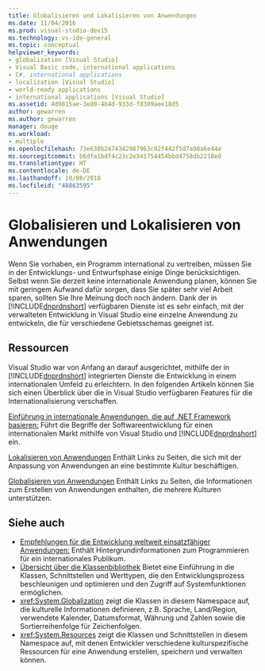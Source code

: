 ```yaml
---
title: Globalisieren und Lokalisieren von Anwendungen
ms.date: 11/04/2016
ms.prod: visual-studio-dev15
ms.technology: vs-ide-general
ms.topic: conceptual
helpviewer_keywords:
- globalization [Visual Studio]
- Visual Basic code, international applications
- C#, international applications
- localization [Visual Studio]
- world-ready applications
- international applications [Visual Studio]
ms.assetid: 4d9815ae-3e80-4b4d-933d-f8309aee18d5
author: gewarren
ms.author: gewarren
manager: douge
ms.workload:
- multiple
ms.openlocfilehash: 73e638b2474342987963c02f442f5d7a98a6e44e
ms.sourcegitcommit: b6dfa1bdf4c23c2e341754454bbd4758db2218e0
ms.translationtype: HT
ms.contentlocale: de-DE
ms.lasthandoff: 10/08/2018
ms.locfileid: "48863595"
---
```

# <a name="globalizing-and-localizing-applications"></a>Globalisieren und Lokalisieren von Anwendungen

Wenn Sie vorhaben, ein Programm international zu vertreiben, müssen Sie in der Entwicklungs- und Entwurfsphase einige Dinge berücksichtigen. Selbst wenn Sie derzeit keine internationale Anwendung planen, können Sie mit geringem Aufwand dafür sorgen, dass Sie später sehr viel Arbeit sparen, sollten Sie Ihre Meinung doch noch ändern. Dank der in [!INCLUDE[dnprdnshort](../code-quality/includes/dnprdnshort_md.md)] verfügbaren Dienste ist es sehr einfach, mit der verwalteten Entwicklung in Visual Studio eine einzelne Anwendung zu entwickeln, die für verschiedene Gebietsschemas geeignet ist.

## <a name="resources"></a>Ressourcen

 Visual Studio war von Anfang an darauf ausgerichtet, mithilfe der in [!INCLUDE[dnprdnshort](../code-quality/includes/dnprdnshort_md.md)] integrierten Dienste die Entwicklung in einem internationalen Umfeld zu erleichtern. In den folgenden Artikeln können Sie sich einen Überblick über die in Visual Studio verfügbaren Features für die Internationalisierung verschaffen.

 [Einführung in internationale Anwendungen, die auf .NET Framework basieren:](../ide/introduction-to-international-applications-based-on-the-dotnet-framework.md) Führt die Begriffe der Softwareentwicklung für einen internationalen Markt mithilfe von Visual Studio und [!INCLUDE[dnprdnshort](../code-quality/includes/dnprdnshort_md.md)] ein.

 [Lokalisieren von Anwendungen](../ide/localizing-applications.md) Enthält Links zu Seiten, die sich mit der Anpassung von Anwendungen an eine bestimmte Kultur beschäftigen.

 [Globalisieren von Anwendungen](../ide/globalizing-applications.md) Enthält Links zu Seiten, die Informationen zum Erstellen von Anwendungen enthalten, die mehrere Kulturen unterstützen.

## <a name="see-also"></a>Siehe auch

- [Empfehlungen für die Entwicklung weltweit einsatzfähiger Anwendungen:](/dotnet/standard/globalization-localization/best-practices-for-developing-world-ready-apps) Enthält Hintergrundinformationen zum Programmieren für ein internationales Publikum.
- [Übersicht über die Klassenbibliothek](/dotnet/standard/class-library-overview) Bietet eine Einführung in die Klassen, Schnittstellen und Werttypen, die den Entwicklungsprozess beschleunigen und optimieren und den Zugriff auf Systemfunktionen ermöglichen.
- <xref:System.Globalization> zeigt die Klassen in diesem Namespace auf, die kulturelle Informationen definieren, z.B. Sprache, Land/Region, verwendete Kalender, Datumsformat, Währung und Zahlen sowie die Sortierreihenfolge für Zeichenfolgen.
- <xref:System.Resources> zeigt die Klassen und Schnittstellen in diesem Namespace auf, mit denen Entwickler verschiedene kulturspezifische Ressourcen für eine Anwendung erstellen, speichern und verwalten können.